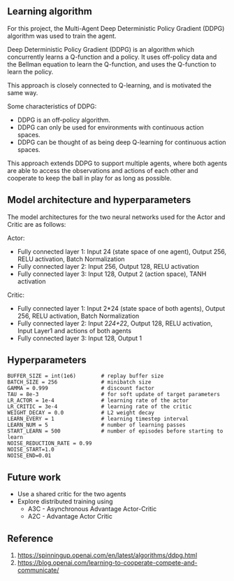 ## Learning algorithm

For this project, the Multi-Agent Deep Deterministic Policy Gradient (DDPG) algorithm was used to train the agent.

Deep Deterministic Policy Gradient (DDPG) is an algorithm which concurrently learns a Q-function and a policy.
It uses off-policy data and the Bellman equation to learn the Q-function, and uses the Q-function to learn the policy.

This approach is closely connected to Q-learning, and is motivated the same way.

Some characteristics of DDPG:
* DDPG is an off-policy algorithm.
* DDPG can only be used for environments with continuous action spaces.
* DDPG can be thought of as being deep Q-learning for continuous action spaces.

This approach extends DDPG to support multiple agents, where both agents are able to access
the observations and actions of each other and cooperate to keep the ball in play for as long as
possible.

## Model architecture and hyperparameters

The model architectures for the two neural networks used for the Actor and Critic are as follows:

Actor:
* Fully connected layer 1: Input 24 (state space of one agent), Output 256, RELU activation, Batch Normalization
* Fully connected layer 2: Input 256, Output 128, RELU activation
* Fully connected layer 3: Input 128, Output 2 (action space), TANH activation

Critic:
* Fully connected layer 1: Input 2*24 (state space of both agents), Output 256, RELU activation, Batch Normalization
* Fully connected layer 2: Input 2*24+2*2, Output 128, RELU activation, Input Layer1 and actions of both agents
* Fully connected layer 3: Input 128, Output 1

## Hyperparameters

```
BUFFER_SIZE = int(1e6)        # replay buffer size
BATCH_SIZE = 256              # minibatch size
GAMMA = 0.999                 # discount factor
TAU = 8e-3           	      # for soft update of target parameters
LR_ACTOR = 1e-4      	      # learning rate of the actor 
LR_CRITIC = 3e-4      	      # learning rate of the critic
WEIGHT_DECAY = 0.0    	      # L2 weight decay
LEARN_EVERY = 1       	      # learning timestep interval
LEARN_NUM = 5         	      # number of learning passes
START_LEARN = 500      	      # number of episodes before starting to learn
NOISE_REDUCTION_RATE = 0.99
NOISE_START=1.0
NOISE_END=0.01
```


## Future work

* Use a shared critic for the two agents
* Explore distributed training using
	* A3C - Asynchronous Advantage Actor-Critic
	* A2C - Advantage Actor Critic




## Reference

1. https://spinningup.openai.com/en/latest/algorithms/ddpg.html
2. https://blog.openai.com/learning-to-cooperate-compete-and-communicate/
